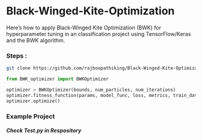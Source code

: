 # Black-Winged-Kite-Optimization

Here’s how to apply Black-Winged Kite Optimization (BWK) for hyperparameter tuning in an classification project using TensorFlow/Keras and the BWK algorithm.

### Steps :
```sh 
git clone https://github.com/rajboopathiking/Black-Winged-Kite-Optimization.git 
```
```python
from BWK_optimizer import BWKOptimizer

optimizer = BWKOptimizer(bounds, num_particles, num_iterations)
optimizer.fitness_function(params, model_func, loss, metrics, train_data, test_data)
optimizer.optimize()
```

### Example Project

##### Check Test.py in Respository